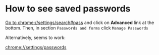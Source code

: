 How to see saved passwords
==========================

[Go to chrome://settings/search#pass](chrome://settings/search#pass) and click on __Advanced__ link at the bottom. Then, in section
`Passwords and forms` click `Manage Passwords`

Alternatively, seems to work:

[chrome://settings/passwords](chrome://settings/passwords)


